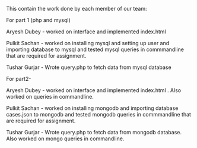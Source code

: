 This contain the work done by each member of our team:

For part 1 (php and mysql)

Aryesh Dubey - worked on interface and implemented index.html

Pulkit Sachan - worked on installing mysql and setting up user and importing database to mysql and tested mysql queries in commmandline that are required for assignment.

Tushar Gurjar - Wrote query.php to fetch data from mysql database

For part2-

Aryesh Dubey - worked on interface and implemented index.html . Also worked on queries in commandline.

Pulkit Sachan - worked on installing mongodb and importing database cases.json to mongodb and tested mongodb queries in commmandline that are required for assignment.

Tushar Gurjar - Wrote query.php to fetch data from mongodb database. Also worked on mongo queries in commandline.


